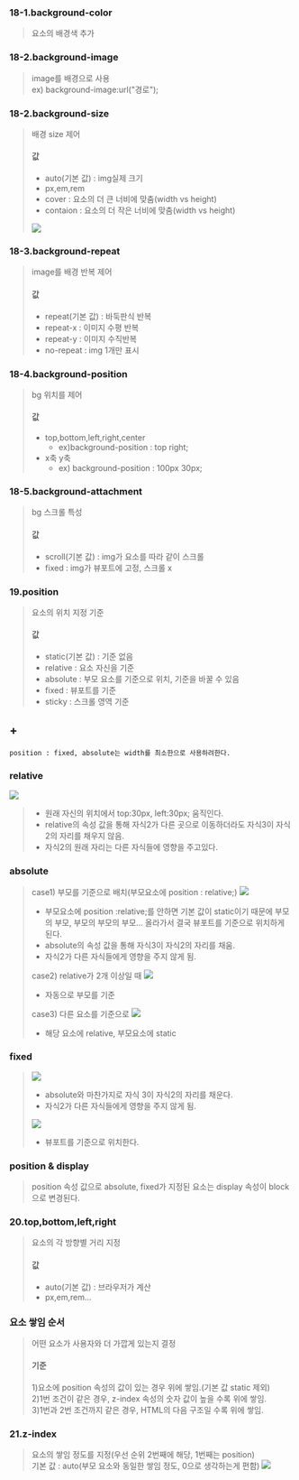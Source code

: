 ### 18-1.background-color
>요소의 배경색 추가

### 18-2.background-image
>image를 배경으로 사용  
>ex) background-image:url("경로");  

### 18-2.background-size
>배경 size 제어  
>#### 값
>- auto(기본 값) : img실제 크기
>- px,em,rem
>- cover : 요소의 더 큰 너비에 맞춤(width vs height)
>- contaion : 요소의 더 작은 너비에 맞춤(width vs height)
>
>![](../md_image/bg-size.png)

### 18-3.background-repeat
> image를 배경 반복 제어  
>#### 값
>- repeat(기본 값) : 바둑판식 반복  
>- repeat-x : 이미지 수평 반복  
>- repeat-y : 이미지 수직반복  
>- no-repeat : img 1개만 표시  

### 18-4.background-position
>bg 위치를 제어  
>#### 값
>- top,bottom,left,right,center  
>   - ex)background-position : top right;  
>- x축 y축  
>   - ex) background-position : 100px 30px;  

### 18-5.background-attachment
> bg 스크롤 특성  
>#### 값
>- scroll(기본 값) : img가 요소를 따라 같이 스크롤  
>- fixed : img가 뷰포트에 고정, 스크롤 x  

### 19.position
> 요소의 위치 지정 기준
>#### 값
>- static(기본 값) : 기준 없음  
>- relative : 요소 자신을 기준  
>- absolute : 부모 요소를 기준으로 위치, 기준을 바꿀 수 있음  
>- fixed : 뷰포트를 기준  
>- sticky : 스크롤 영역 기준  

## +
```
position : fixed, absolute는 width를 최소한으로 사용하려한다.
```

### relative
![](../md_image/relative.png)
>- 원래 자신의 위치에서 top:30px, left:30px; 움직인다.
>- relative의 속성 값을 통해 자식2가 다른 곳으로 이동하더라도 자식3이 자식2의 자리를 채우지 않음.  
>- 자식2의 원래 자리는 다른 자식들에 영향을 주고있다.  


### absolute
>case1) 부모를 기준으로 배치(부모요소에 position : relative;)
>  ![](../md_image/absolute.png)
>- 부모요소에 position :relative;를 안하면 기본 값이 static이기 때문에 부모의 부모, 부모의 부모의 부모... 올라가서 결국 뷰포트를 기준으로 위치하게 된다.  
>- absolute의 속성 값을 통해 자식3이 자식2의 자리를 채움.  
>- 자식2가 다른 자식들에게 영향을 주지 않게 됨.  
> 
>case2) relative가 2개 이상일 때
>  ![](../md_image/absolute1.png)
>- 자동으로 부모를 기준
>
>case3) 다른 요소를 기준으로
>![](../md_image/absolute2.png)  
>- 해당 요소에 relative, 부모요소에 static  

### fixed
>![](../md_image/fixed1.png)
>- absolute와 마찬가지로 자식 3이 자식2의 자리를 채운다.  
>- 자식2가 다른 자식들에게 영향을 주지 않게 됨.  
>
>![](../md_image/fixed2.png)  
>- 뷰포트를 기준으로 위치한다.  

### position & display
>position 속성 값으로 absolute, fixed가 지정된 요소는 display 속성이 block으로 변경된다.

### 20.top,bottom,left,right
> 요소의 각 방향별 거리 지정
>#### 값
>- auto(기본 값) : 브라우저가 계산  
>- px,em,rem...  

### 요소 쌓임 순서
> 어떤 요소가 사용자와 더 가깝게 있는지 결정  
>#### 기준
>1)요소에 position 속성의 값이 있는 경우 위에 쌓임.(기본 값 static 제외)  
>2)1번 조건이 같은 경우, z-index 속성의 숫자 값이 높을 수록 위에 쌓임.  
>3)1번과 2번 조건까지 같은 경우, HTML의 다음 구조일 수록 위에 쌓임.  

### 21.z-index
> 요소의 쌓임 정도를 지정(우선 순위 2번째에 해당, 1번째는 position)  
> 기본 값 : auto(부모 요소와 동일한 쌓임 정도, 0으로 생각하는게 편함)
>![](../md_image/zindex1.png)
